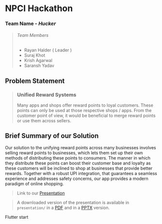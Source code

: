 # NPCI Hackathon
### Team Name - *Hucker*
> ###### Team Members
> - Rayan Halder ( Leader )
> - Suraj Khot
> - Krish Agarwal
> - Saransh Yadav

## Problem Statement

> ### Unified Reward Systems
>
> Many apps and shops offer reward points to loyal customers. These points can only be used at those respective shops / apps. From the customer point of view, it would be beneficial to merge reward points or use them across sellers.

## Brief Summary of our Solution

Our solution to the unifying reward points across many businesses involves selling reward points to businesses, which lets them set up their own methods of distributing these points to consumers. The manner in which they distribute these points can boost their customer base and loyalty as these customers will be inclined to shop at businesses that provide better rewards. Together with a robust UPI integration, that guarantees a seamless experience and addresses safety concerns, our app provides a modern paradigm of online shopping. 

> Link to our [Presentation](https://docs.google.com/presentation/d/e/2PACX-1vREr8j74FDXvrvTm-7d6b8uVqr7pwL-kQQ78UtvZLIQA-B5s5g1sftr8iy6GznI5GnVFWvYZbaVTXY1/pub?start=false&loop=false&delayms=3000)

> A downloaded version of the presentation is available in `presentation/` in a [PDF](presentation/NPCI-Hackathon.pdf) and in a [PPTX](presentation/NPCI-Hackathon.pptx) version.

Flutter start


